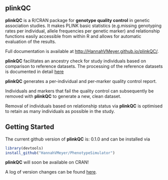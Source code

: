 
<!-- README.md is generated from README.Rmd. Please edit that file -->
<i class="fa fa-map" aria-hidden="true"></i> plinkQC
----------------------------------------------------

**plinkQC** is a R/CRAN package for **genotype quality control** in genetic association studies. It makes PLINK basic statistics (e.g.missing genotyping rates per individual, allele frequencies per genetic marker) and relationship functions easily accessible from within R and allows for automatic evaluation of the results.

Full documentation is available at <http://HannahVMeyer.github.io/plinkQC/>.

**plinkQC** facilitates an ancestry check for study individuals based on comparison to reference datasets. The processing of the reference datasets is documented in detail [here](articles/AncestryCheck.html)

**plinkQC** generates a per-individual and per-marker quality control report.

Individuals and markers that fail the quality control can subsequently be removed with **plinkQC** to generate a new, clean dataset.

Removal of individuals based on relationship status via **plinkQC** is optimised to retain as many individuals as possible in the study.

<i class="fa fa-cog" aria-hidden="true"></i> Getting Started
------------------------------------------------------------

The current github version of **plinkQC** is: 0.1.0 and can be installed via

``` r
library(devtools)
install_github("HannahVMeyer/PhenotypeSimulator")
```

**plinkQC** will soon be available on CRAN!

A log of version changes can be found [here](https://github.com/HannahVMeyer/plinkQC/blob/master/NEWS.md).
